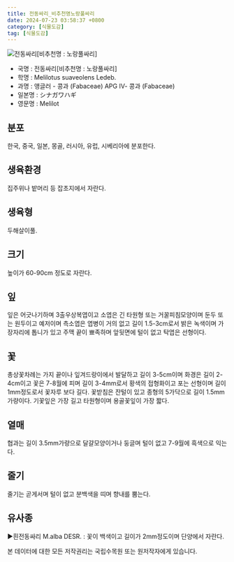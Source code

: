 ```yaml
---
title: 전동싸리_비추천명노랑풀싸리
date: 2024-07-23 03:58:37 +0800
category: [식물도감]
tag: [식물도감]
---
```




![전동싸리[비추천명 : 노랑풀싸리]](/fileUpload/plants/basic/Leguminosae/Melilotus/1958/1958_1_th2.jpg)
- 국명 : 전동싸리[비추천명 : 노랑풀싸리]
- 학명 : Melilotus suaveolens Ledeb.
- 과명 : 앵글러 - 콩과 (Fabaceae) APG Ⅳ- 콩과 (Fabaceae)
- 일본명 : シナガワハギ
- 영문명 : Melilot


## 분포
한국, 중국, 일본, 몽골, 러시아, 유럽, 시베리아에 분포한다.
## 생육환경
집주위나 밭머리 등 잡초지에서 자란다.
## 생육형
두해살이풀.
## 크기
높이가 60-90cm 정도로 자란다.
## 잎
잎은 어긋나기하며 3출우상복엽이고 소엽은 긴 타원형 또는 거꿀피침모양이며 둔두 또는 원두이고 예저이며 측소엽은 엽병이 거의 없고 길이 1.5-3cm로서 밝은 녹색이며 가장자리에 톱니가 있고 주맥 끝이 뾰족하며 앞뒷면에 털이 없고 탁엽은 선형이다.
## 꽃
총상꽃차례는 가지 끝이나 잎겨드랑이에서 발달하고 길이 3-5cm이며 화경은 길이 2-4cm이고 꽃은 7-8월에 피며 길이 3-4mm로서 황색의 접형화이고 포는 선형이며 길이 1mm정도로서 꽃자루 보다 길다. 꽃받침은 잔털이 있고 종형의 5가닥으로 길이 1.5mm가량이다. 기꽃잎은 가장 길고 타원형이며 용골꽃잎이 가장 짧다.
## 열매
협과는 길이 3.5mm가량으로 달걀모양이거나 둥글며 털이 없고 7-9월에 흑색으로 익는다.
## 줄기
줄기는 곧게서며 털이 없고 분백색을 띠며 향내를 뿜는다.
## 유사종
▶흰전동싸리 M.alba DESR. : 꽃이 백색이고 길이가 2mm정도이며 단양에서 자란다.






본 데이터에 대한 모든 저작권리는 국립수목원 또는 원저작자에게 있습니다.
